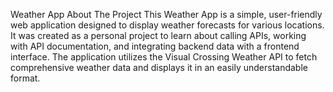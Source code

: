 Weather App
About The Project
This Weather App is a simple, user-friendly web application designed to display weather forecasts for various locations.
It was created as a personal project to learn about calling APIs, working with API documentation, and integrating backend data with a frontend interface.
The application utilizes the Visual Crossing Weather API to fetch comprehensive weather data and displays it in an easily understandable format.
